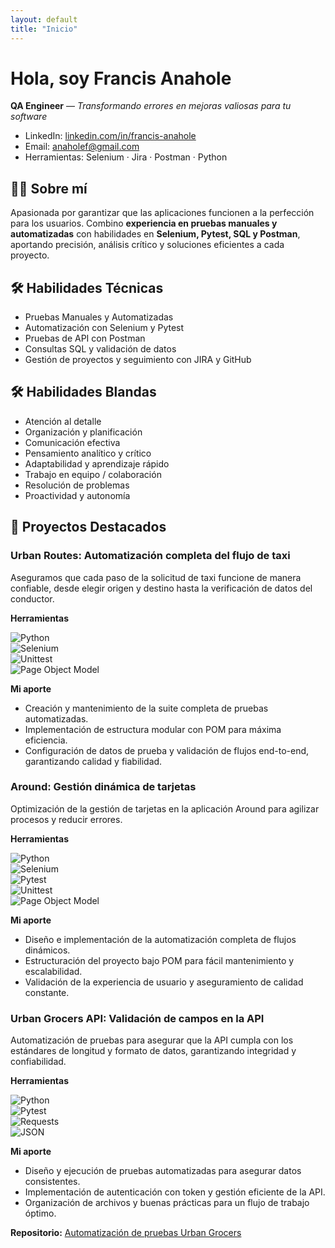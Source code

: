 ```yaml
---
layout: default
title: "Inicio"
---
```


# Hola, soy Francis Anahole
**QA Engineer** — *Transformando errores en mejoras valiosas para tu software*

- LinkedIn: [linkedin.com/in/francis-anahole](https://www.linkedin.com/in/francis-anahole)
- Email: [anaholef@gmail.com](mailto:anaholef@gmail.com)
- Herramientas: Selenium · Jira · Postman · Python

## 👩‍💻 Sobre mí

Apasionada por garantizar que las aplicaciones funcionen a la perfección para los usuarios. Combino **experiencia en pruebas manuales y automatizadas** con habilidades en **Selenium, Pytest, SQL y Postman**, aportando precisión, análisis crítico y soluciones eficientes a cada proyecto.

## 🛠 Habilidades Técnicas

- Pruebas Manuales y Automatizadas
- Automatización con Selenium y Pytest
- Pruebas de API con Postman
- Consultas SQL y validación de datos
- Gestión de proyectos y seguimiento con JIRA y GitHub

## 🛠 Habilidades Blandas

- Atención al detalle
- Organización y planificación
- Comunicación efectiva
- Pensamiento analítico y crítico
- Adaptabilidad y aprendizaje rápido
- Trabajo en equipo / colaboración
- Resolución de problemas
- Proactividad y autonomía

## 📂 Proyectos Destacados

### Urban Routes: Automatización completa del flujo de taxi

Aseguramos que cada paso de la solicitud de taxi funcione de manera confiable, desde elegir origen y destino hasta la verificación de datos del conductor.

**Herramientas**  

![Python](https://img.shields.io/badge/Python-3776AB?style=for-the-badge&logo=python&logoColor=white)  
![Selenium](https://img.shields.io/badge/Selenium-43B02A?style=for-the-badge&logo=selenium&logoColor=white)  
![Unittest](https://img.shields.io/badge/Unittest-FFCA28?style=for-the-badge&logo=python&logoColor=black)  
![Page Object Model](https://img.shields.io/badge/Page%20Object%20Model-POM-blue?style=for-the-badge)

**Mi aporte**  
- Creación y mantenimiento de la suite completa de pruebas automatizadas.  
- Implementación de estructura modular con POM para máxima eficiencia.  
- Configuración de datos de prueba y validación de flujos end-to-end, garantizando calidad y fiabilidad.

### Around: Gestión dinámica de tarjetas

Optimización de la gestión de tarjetas en la aplicación Around para agilizar procesos y reducir errores.

**Herramientas**  

![Python](https://img.shields.io/badge/Python-3776AB?style=for-the-badge&logo=python&logoColor=white)  
![Selenium](https://img.shields.io/badge/Selenium-43B02A?style=for-the-badge&logo=selenium&logoColor=white)  
![Pytest](https://img.shields.io/badge/Pytest-5A5A5A?style=for-the-badge&logo=pytest&logoColor=white)  
![Unittest](https://img.shields.io/badge/Unittest-FFCA28?style=for-the-badge&logo=python&logoColor=black)  
![Page Object Model](https://img.shields.io/badge/Page%20Object%20Model-POM-blue?style=for-the-badge)

**Mi aporte**  
- Diseño e implementación de la automatización completa de flujos dinámicos.  
- Estructuración del proyecto bajo POM para fácil mantenimiento y escalabilidad.  
- Validación de la experiencia de usuario y aseguramiento de calidad constante.

### Urban Grocers API: Validación de campos en la API

Automatización de pruebas para asegurar que la API cumpla con los estándares de longitud y formato de datos, garantizando integridad y confiabilidad.

**Herramientas**  

![Python](https://img.shields.io/badge/Python-3776AB?style=for-the-badge&logo=python&logoColor=white)  
![Pytest](https://img.shields.io/badge/Pytest-5A5A5A?style=for-the-badge&logo=pytest&logoColor=white)  
![Requests](https://img.shields.io/badge/Requests-FF0000?style=for-the-badge)  
![JSON](https://img.shields.io/badge/JSON-000000?style=for-the-badge&logo=json&logoColor=white)

**Mi aporte**  
- Diseño y ejecución de pruebas automatizadas para asegurar datos consistentes.  
- Implementación de autenticación con token y gestión eficiente de la API.  
- Organización de archivos y buenas prácticas para un flujo de trabajo óptimo.

**Repositorio:** [Automatización de pruebas Urban Grocers](https://github.com/Francis2040/Automatizacion-de-pruebas-para-validacion-de-campos-en-la-aplicacion-Urban-Grocers)

